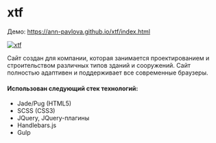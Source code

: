 # xtf
Демо: https://ann-pavlova.github.io/xtf/index.html

[![xtf](https://i.imgur.com/wTpjrqv.png)](https://xtf-engineering.com/)

Сайт создан для компании, которая занимается проектированием и строительством различных типов зданий и сооружений. Сайт полностью адаптивен и поддерживает все современные браузеры.

#### Использован следующий стек технологий:
-	Jade/Pug (HTML5)
-	SCSS (CSS3)
-	JQuery, JQuery-плагины
-	Handlebars.js
-	Gulp
